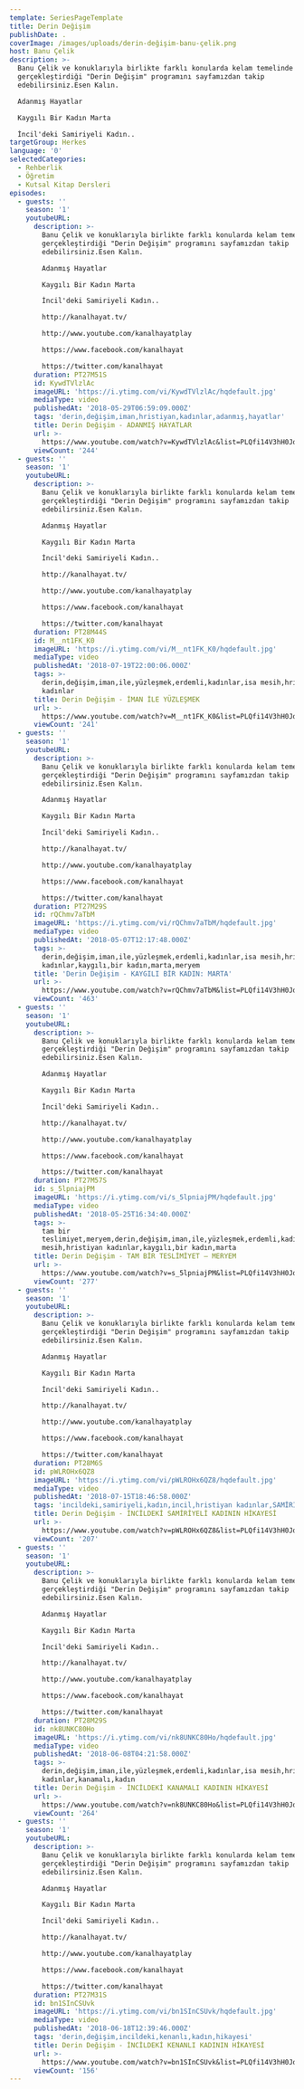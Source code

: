 ```yaml
---
template: SeriesPageTemplate
title: Derin Değişim
publishDate: .
coverImage: /images/uploads/derin-değişim-banu-çelik.png
host: Banu Çelik
description: >-
  Banu Çelik ve konuklarıyla birlikte farklı konularda kelam temelinde
  gerçekleştirdiği "Derin Değişim" programını sayfamızdan takip
  edebilirsiniz.Esen Kalın.

  Adanmış Hayatlar

  Kaygılı Bir Kadın Marta

  İncil'deki Samiriyeli Kadın..
targetGroup: Herkes
language: '0'
selectedCategories:
  - Rehberlik
  - Öğretim
  - Kutsal Kitap Dersleri
episodes:
  - guests: ''
    season: '1'
    youtubeURL:
      description: >-
        Banu Çelik ve konuklarıyla birlikte farklı konularda kelam temelinde
        gerçekleştirdiği "Derin Değişim" programını sayfamızdan takip
        edebilirsiniz.Esen Kalın.

        Adanmış Hayatlar

        Kaygılı Bir Kadın Marta

        İncil'deki Samiriyeli Kadın..

        http://kanalhayat.tv/

        http://www.youtube.com/kanalhayatplay

        https://www.facebook.com/kanalhayat

        https://twitter.com/kanalhayat
      duration: PT27M51S
      id: KywdTVlzlAc
      imageURL: 'https://i.ytimg.com/vi/KywdTVlzlAc/hqdefault.jpg'
      mediaType: video
      publishedAt: '2018-05-29T06:59:09.000Z'
      tags: 'derin,değişim,iman,hristiyan,kadınlar,adanmış,hayatlar'
      title: Derin Değişim - ADANMIŞ HAYATLAR
      url: >-
        https://www.youtube.com/watch?v=KywdTVlzlAc&list=PLQfi14V3hH0JddI2DibX3bd5ZgqNvUcAO&index=2&t=0s
      viewCount: '244'
  - guests: ''
    season: '1'
    youtubeURL:
      description: >-
        Banu Çelik ve konuklarıyla birlikte farklı konularda kelam temelinde
        gerçekleştirdiği "Derin Değişim" programını sayfamızdan takip
        edebilirsiniz.Esen Kalın.

        Adanmış Hayatlar

        Kaygılı Bir Kadın Marta

        İncil'deki Samiriyeli Kadın..

        http://kanalhayat.tv/

        http://www.youtube.com/kanalhayatplay

        https://www.facebook.com/kanalhayat

        https://twitter.com/kanalhayat
      duration: PT28M44S
      id: M__nt1FK_K0
      imageURL: 'https://i.ytimg.com/vi/M__nt1FK_K0/hqdefault.jpg'
      mediaType: video
      publishedAt: '2018-07-19T22:00:06.000Z'
      tags: >-
        derin,değişim,iman,ile,yüzleşmek,erdemli,kadınlar,isa mesih,hristiyan
        kadınlar
      title: Derin Değişim - İMAN İLE YÜZLEŞMEK
      url: >-
        https://www.youtube.com/watch?v=M__nt1FK_K0&list=PLQfi14V3hH0JddI2DibX3bd5ZgqNvUcAO&index=3&t=0s
      viewCount: '241'
  - guests: ''
    season: '1'
    youtubeURL:
      description: >-
        Banu Çelik ve konuklarıyla birlikte farklı konularda kelam temelinde
        gerçekleştirdiği "Derin Değişim" programını sayfamızdan takip
        edebilirsiniz.Esen Kalın.

        Adanmış Hayatlar

        Kaygılı Bir Kadın Marta

        İncil'deki Samiriyeli Kadın..

        http://kanalhayat.tv/

        http://www.youtube.com/kanalhayatplay

        https://www.facebook.com/kanalhayat

        https://twitter.com/kanalhayat
      duration: PT27M29S
      id: rQChmv7aTbM
      imageURL: 'https://i.ytimg.com/vi/rQChmv7aTbM/hqdefault.jpg'
      mediaType: video
      publishedAt: '2018-05-07T12:17:48.000Z'
      tags: >-
        derin,değişim,iman,ile,yüzleşmek,erdemli,kadınlar,isa mesih,hristiyan
        kadınlar,kaygılı,bir kadın,marta,meryem
      title: 'Derin Değişim - KAYGILI BİR KADIN: MARTA'
      url: >-
        https://www.youtube.com/watch?v=rQChmv7aTbM&list=PLQfi14V3hH0JddI2DibX3bd5ZgqNvUcAO&index=4&t=0s
      viewCount: '463'
  - guests: ''
    season: '1'
    youtubeURL:
      description: >-
        Banu Çelik ve konuklarıyla birlikte farklı konularda kelam temelinde
        gerçekleştirdiği "Derin Değişim" programını sayfamızdan takip
        edebilirsiniz.Esen Kalın.

        Adanmış Hayatlar

        Kaygılı Bir Kadın Marta

        İncil'deki Samiriyeli Kadın..

        http://kanalhayat.tv/

        http://www.youtube.com/kanalhayatplay

        https://www.facebook.com/kanalhayat

        https://twitter.com/kanalhayat
      duration: PT27M57S
      id: s_5lpniajPM
      imageURL: 'https://i.ytimg.com/vi/s_5lpniajPM/hqdefault.jpg'
      mediaType: video
      publishedAt: '2018-05-25T16:34:40.000Z'
      tags: >-
        tam bir
        teslimiyet,meryem,derin,değişim,iman,ile,yüzleşmek,erdemli,kadınlar,isa
        mesih,hristiyan kadınlar,kaygılı,bir kadın,marta
      title: Derin Değişim - TAM BİR TESLİMİYET – MERYEM
      url: >-
        https://www.youtube.com/watch?v=s_5lpniajPM&list=PLQfi14V3hH0JddI2DibX3bd5ZgqNvUcAO&index=5&t=0s
      viewCount: '277'
  - guests: ''
    season: '1'
    youtubeURL:
      description: >-
        Banu Çelik ve konuklarıyla birlikte farklı konularda kelam temelinde
        gerçekleştirdiği "Derin Değişim" programını sayfamızdan takip
        edebilirsiniz.Esen Kalın.

        Adanmış Hayatlar

        Kaygılı Bir Kadın Marta

        İncil'deki Samiriyeli Kadın..

        http://kanalhayat.tv/

        http://www.youtube.com/kanalhayatplay

        https://www.facebook.com/kanalhayat

        https://twitter.com/kanalhayat
      duration: PT28M6S
      id: pWLROHx6QZ8
      imageURL: 'https://i.ytimg.com/vi/pWLROHx6QZ8/hqdefault.jpg'
      mediaType: video
      publishedAt: '2018-07-15T18:46:58.000Z'
      tags: 'incildeki,samiriyeli,kadın,incil,hristiyan kadınlar,SAMİRİYELİ,HİKAYESİ'
      title: Derin Değişim - İNCİLDEKİ SAMİRİYELİ KADININ HİKAYESİ
      url: >-
        https://www.youtube.com/watch?v=pWLROHx6QZ8&list=PLQfi14V3hH0JddI2DibX3bd5ZgqNvUcAO&index=6&t=0s
      viewCount: '207'
  - guests: ''
    season: '1'
    youtubeURL:
      description: >-
        Banu Çelik ve konuklarıyla birlikte farklı konularda kelam temelinde
        gerçekleştirdiği "Derin Değişim" programını sayfamızdan takip
        edebilirsiniz.Esen Kalın.

        Adanmış Hayatlar

        Kaygılı Bir Kadın Marta

        İncil'deki Samiriyeli Kadın..

        http://kanalhayat.tv/

        http://www.youtube.com/kanalhayatplay

        https://www.facebook.com/kanalhayat

        https://twitter.com/kanalhayat
      duration: PT28M29S
      id: nk8UNKC80Ho
      imageURL: 'https://i.ytimg.com/vi/nk8UNKC80Ho/hqdefault.jpg'
      mediaType: video
      publishedAt: '2018-06-08T04:21:58.000Z'
      tags: >-
        derin,değişim,iman,ile,yüzleşmek,erdemli,kadınlar,isa mesih,hristiyan
        kadınlar,kanamalı,kadın
      title: Derin Değişim - İNCİLDEKİ KANAMALI KADININ HİKAYESİ
      url: >-
        https://www.youtube.com/watch?v=nk8UNKC80Ho&list=PLQfi14V3hH0JddI2DibX3bd5ZgqNvUcAO&index=7&t=0s
      viewCount: '264'
  - guests: ''
    season: '1'
    youtubeURL:
      description: >-
        Banu Çelik ve konuklarıyla birlikte farklı konularda kelam temelinde
        gerçekleştirdiği "Derin Değişim" programını sayfamızdan takip
        edebilirsiniz.Esen Kalın.

        Adanmış Hayatlar

        Kaygılı Bir Kadın Marta

        İncil'deki Samiriyeli Kadın..

        http://kanalhayat.tv/

        http://www.youtube.com/kanalhayatplay

        https://www.facebook.com/kanalhayat

        https://twitter.com/kanalhayat
      duration: PT27M31S
      id: bn1SInCSUvk
      imageURL: 'https://i.ytimg.com/vi/bn1SInCSUvk/hqdefault.jpg'
      mediaType: video
      publishedAt: '2018-06-18T12:39:46.000Z'
      tags: 'derin,değişim,incildeki,kenanlı,kadın,hikayesi'
      title: Derin Değişim - İNCİLDEKİ KENANLI KADININ HİKAYESİ
      url: >-
        https://www.youtube.com/watch?v=bn1SInCSUvk&list=PLQfi14V3hH0JddI2DibX3bd5ZgqNvUcAO&index=8&t=0s
      viewCount: '156'
---
```


